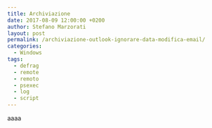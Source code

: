 ```yaml
---
title: Archiviazione
date: 2017-08-09 12:00:00 +0200
author: Stefano Marzorati
layout: post
permalink: /archiviazione-outlook-ignorare-data-modifica-email/
categories:
  - Windows
tags:
  - defrag
  - remote
  - remoto
  - psexec
  - log
  - script
---
```

aaaa